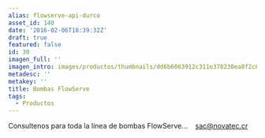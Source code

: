 ```yaml
---
alias: flowserve-api-durco
asset_id: 140
date: '2016-02-06T18:39:32Z'
draft: true
featured: false
id: 30
imagen_full: ''
imagen_intro: images/productos/thumbnails/dd6b6063912c311e378230ea8f2c09ab-Flowserve-API.jpg
metadesc: ''
metakey: ''
title: Bombas FlowServe
tags:
  - Productos
---
```





Consultenos para toda la linea de bombas FlowServe...
<img src="images/noticias/Durco.jpg" alt="" />
 
<a href="mailto:sac@novatec.cr">sac@novatec.cr</a>
<!--more-->
